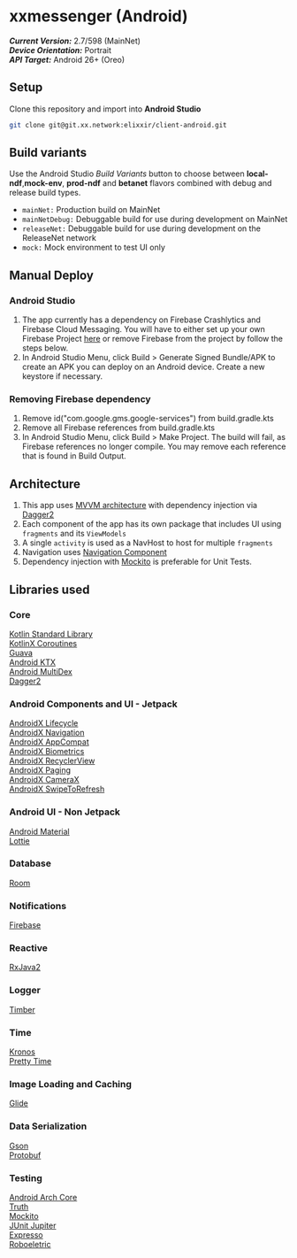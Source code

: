 # xxmessenger (Android)

***Current Version:*** 2.7/598 (MainNet)<br>
***Device Orientation:*** Portrait<br>
***API Target:*** Android 26+ (Oreo)

## Setup
Clone this repository and import into **Android Studio**
```bash
git clone git@git.xx.network:elixxir/client-android.git
```

## Build variants
Use the Android Studio *Build Variants* button to choose between **local-ndf**,**mock-env**, **prod-ndf** and **betanet** flavors combined with debug and release build types.
- `mainNet:` Production build on MainNet
- `mainNetDebug:` Debuggable build for use during development on MainNet
- `releaseNet:` Debuggable build for use during development on the ReleaseNet network
- `mock:` Mock environment to test UI only

## Manual Deploy
### Android Studio
1. The app currently has a dependency on Firebase Crashlytics and Firebase Cloud Messaging. You will have to either set up your
own Firebase Project [here](https://firebase.google.com/docs/android/setup) or remove Firebase
from the project by follow the steps below.
2. In Android Studio Menu, click Build > Generate Signed Bundle/APK to create an APK you can deploy on an Android device. Create a new keystore if necessary.

### Removing Firebase dependency
1. Remove id("com.google.gms.google-services") from build.gradle.kts
2. Remove all Firebase references from build.gradle.kts
3. In Android Studio Menu, click Build > Make Project. The build will fail, as Firebase
references no longer compile. You may remove each reference that is found in Build Output.


## Architecture
1. This app uses [MVVM architecture](https://developer.android.com/jetpack/guide) with dependency injection via [Dagger2](https://github.com/google/dagger)
2. Each component of the app has its own package that includes UI using `fragments` and its `ViewModels`
3. A single `activity` is used as a NavHost to host for multiple `fragments`
4. Navigation uses [Navigation Component](https://developer.android.com/guide/navigation)
5. Dependency injection with [Mockito](https://github.com/mockito/mockito) is preferable for Unit Tests.

## Libraries used
### Core
[Kotlin Standard Library](https://kotlinlang.org/api/latest/jvm/stdlib/)\
[KotlinX Coroutines](https://github.com/Kotlin/kotlinx.coroutines)\
[Guava](https://github.com/google/guava)\
[Android KTX](https://developer.android.com/kotlin/ktx)\
[Android MultiDex](https://developer.android.com/studio/build/multidex)\
[Dagger2](https://github.com/google/dagger)

### Android Components and UI - Jetpack
[AndroidX Lifecycle](https://developer.android.com/jetpack/androidx/releases/lifecycle)\
[AndroidX Navigation](https://developer.android.com/jetpack/androidx/releases/navigation)\
[AndroidX AppCompat](https://developer.android.com/jetpack/androidx/releases/appcompat)\
[AndroidX Biometrics](https://developer.android.com/jetpack/androidx/releases/biometric)\
[AndroidX RecyclerView](https://developer.android.com/jetpack/androidx/releases/recyclerview)\
[AndroidX Paging](https://developer.android.com/jetpack/androidx/releases/paging)\
[AndroidX CameraX](https://developer.android.com/training/camerax)\
[AndroidX SwipeToRefresh](https://developer.android.com/jetpack/androidx/releases/swiperefreshlayout)

### Android UI - Non Jetpack
[Android Material](https://developer.android.com/reference/com/google/android/material/packages)\
[Lottie](https://github.com/airbnb/lottie-android)

### Database
[Room](https://developer.android.com/jetpack/androidx/releases/room)

### Notifications
[Firebase](https://firebase.google.com/docs/android/setup)

### Reactive
[RxJava2](https://github.com/ReactiveX/RxJava)

### Logger
[Timber](https://github.com/JakeWharton/timber)

### Time
[Kronos](https://github.com/lyft/Kronos-Android)\
[Pretty Time](https://github.com/lyft/Kronos-Android)

### Image Loading and Caching
[Glide](https://github.com/bumptech/glide)

### Data Serialization
[Gson](https://github.com/google/gson)\
[Protobuf](https://developers.google.com/protocol-buffers)

### Testing
[Android Arch Core](https://developer.android.com/jetpack/androidx/releases/arch-core)\
[Truth](https://github.com/google/truth)\
[Mockito](https://github.com/mockito/mockito)\
[JUnit Jupiter](https://junit.org/junit5/docs/current/user-guide/)\
[Expresso](https://developer.android.com/training/testing/espresso)\
[Roboeletric](https://github.com/robolectric/robolectric)
